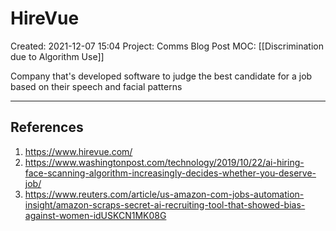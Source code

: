 # HireVue
Created: 2021-12-07 15:04
Project: Comms Blog Post
MOC: [[Discrimination due to Algorithm Use]]


Company that's developed software to judge the best candidate for a job based on their speech and facial patterns 



---
## References
1. https://www.hirevue.com/
2. https://www.washingtonpost.com/technology/2019/10/22/ai-hiring-face-scanning-algorithm-increasingly-decides-whether-you-deserve-job/
3. https://www.reuters.com/article/us-amazon-com-jobs-automation-insight/amazon-scraps-secret-ai-recruiting-tool-that-showed-bias-against-women-idUSKCN1MK08G